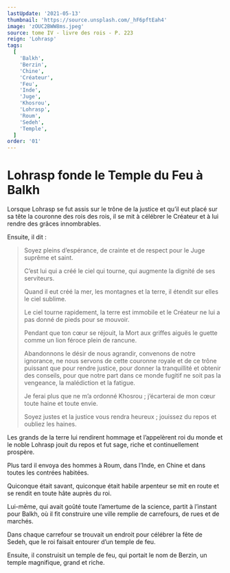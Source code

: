 ```yaml
---
lastUpdate: '2021-05-13'
thumbnail: 'https://source.unsplash.com/_hF6pftEah4'
image: 'zOUC2BWW8ms.jpeg'
source: tome IV - livre des rois - P. 223
reign: 'Lohrasp'
tags:
  [
    'Balkh',
    'Berzin',
    'Chine',
    'Créateur',
    'Feu',
    'Inde',
    'Juge',
    'Khosrou',
    'Lohrasp',
    'Roum',
    'Sedeh',
    'Temple',
  ]
order: '01'
---
```


# Lohrasp fonde le Temple du Feu à Balkh

Lorsque Lohrasp se fut assis sur le trône de la justice et qu’il eut placé sur sa tête la couronne des rois des rois, il se mit à célébrer le Créateur et à lui rendre des grâces innombrables.

Ensuite, il dit :

> Soyez pleins d’espérance, de crainte et de respect pour le Juge suprême et saint.
>
> C’est lui qui a créé le ciel qui tourne, qui augmente la dignité de ses serviteurs.
>
> Quand il eut créé la mer, les montagnes et la terre, il étendit sur elles le ciel sublime.
>
> Le ciel tourne rapidement, la terre est immobile et le Créateur ne lui a pas donné de pieds pour se mouvoir.
>
> Pendant que ton cœur se réjouit, la Mort aux griffes aiguës le guette comme un lion féroce plein de rancune.
>
> Abandonnons le désir de nous agrandir, convenons de notre ignorance, ne nous servons de cette couronne royale et de ce trône puissant que pour rendre justice, pour donner la tranquillité et obtenir des conseils, pour que notre part dans ce monde fugitif ne soit pas la vengeance, la malédiction et la fatigue.
>
> Je ferai plus que ne m’a ordonné Khosrou ; j’écarterai de mon cœur toute haine et toute envie.
>
> Soyez justes et la justice vous rendra heureux ; jouissez du repos et oubliez les haines.

Les grands de la terre lui rendirent hommage et l’appelèrent roi du monde et le noble Lohrasp jouit du repos et fut sage, riche et continuellement prospère.

Plus tard il envoya des hommes à Roum, dans l’Inde, en Chine et dans toutes les contrées habitées.

Quiconque était savant, quiconque était habile arpenteur se mit en route et se rendit en toute hâte auprès du roi.

Lui-même, qui avait goûté toute l’amertume de la science, partit à l’instant pour Balkh, où il fit construire une ville remplie de carrefours, de rues et de marchés.

Dans chaque carrefour se trouvait un endroit pour célébrer la fête de Sedeh, que le roi faisait entourer d’un temple de feu.

Ensuite, il construisit un temple de feu, qui portait le nom de Berzin, un temple magnifique, grand et riche.
